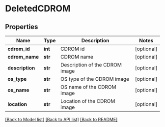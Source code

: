 # DeletedCDROM

## Properties
Name | Type | Description | Notes
------------ | ------------- | ------------- | -------------
**cdrom_id** | **int** | CDROM id | [optional] 
**cdrom_name** | **str** | CDROM name | [optional] 
**description** | **str** | Description of the CDROM image | [optional] 
**os_type** | **str** | OS type of the CDROM image | [optional] 
**os_name** | **str** | OS name of the CDROM image | [optional] 
**location** | **str** | Location of the CDROM image | [optional] 

[[Back to Model list]](../README.md#documentation-for-models) [[Back to API list]](../README.md#documentation-for-api-endpoints) [[Back to README]](../README.md)


